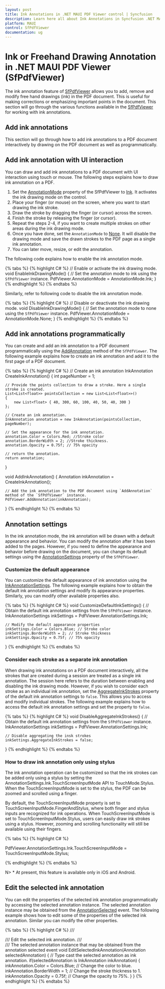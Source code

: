 ```yaml
---
layout: post
title: Ink Annotations in .NET MAUI PDF Viewer control | Syncfusion
description: Learn here all about Ink Annotations in Syncfusion .NET MAUI PDF Viewer (SfPdfViewer) control and its functionalities.
platform: MAUI
control: SfPdfViewer
documentation: ug
---
```


# Ink or Freehand Drawing Annotation in .NET MAUI PDF Viewer (SfPdfViewer)

The ink annotation feature of [SfPdfViewer](https://help.syncfusion.com/cr/maui/Syncfusion.Maui.PdfViewer.SfPdfViewer.html) allows you to add, remove and modify free hand drawings (ink) in the PDF document. This is useful for making corrections or emphasizing important points in the document. This section will go through the various functions available in the [SfPdfViewer](https://help.syncfusion.com/cr/maui/Syncfusion.Maui.PdfViewer.SfPdfViewer.html) for working with ink annotations.

## Add ink annotations

This section will go through how to add ink annotations to a PDF document interactively by drawing on the PDF document as well as programmatically.

## Add ink annotation with UI interaction

You can draw and add ink annotations to a PDF document with UI interaction using touch or mouse. The following steps explains how to draw ink annotation on a PDF.

1.	Set the [AnnotationMode](https://help.syncfusion.com/cr/maui/Syncfusion.Maui.PdfViewer.SfPdfViewer.html#Syncfusion_Maui_PdfViewer_SfPdfViewer_AnnotationMode) property of the SfPdfViewer to [Ink](https://help.syncfusion.com/cr/maui/Syncfusion.Maui.PdfViewer.AnnotationMode.html#Syncfusion_Maui_PdfViewer_AnnotationMode_Ink). It activates the ink drawing mode on the control.
2.	Place your finger (or mouse) on the screen, where you want to start drawing the ink stroke.
3.	Draw the stroke by dragging the finger (or cursor) across the screen.
4.	Finish the stroke by releasing the finger (or cursor).
5.	Repeat the steps 2-4, if you want to create multiple strokes on other areas during the ink drawing mode.
6.	Once you have done, set the `AnnotationMode` to [None](https://help.syncfusion.com/cr/maui/Syncfusion.Maui.PdfViewer.AnnotationMode.html#Syncfusion_Maui_PdfViewer_AnnotationMode_None). It will disable the drawing mode and save the drawn strokes to the PDF page as a single ink annotation.
7.	You can later move, resize, or edit the annotation.


The following code explains how to enable the ink annotation mode.

{% tabs %}
{% highlight C# %}
// Enable or activate the ink drawing mode.
void EnableInkDrawingMode()
{
    // Set the annotation mode to ink using the `SfPdfViewer` instance.
    PdfViewer.AnnotationMode = AnnotationMode.Ink;
}
{% endhighlight %}
{% endtabs %}

Similarly, refer to following code to disable the ink annotation mode.

{% tabs %}
{% highlight C# %}
// Disable or deactivate the ink drawing mode.
void DisableInkDrawingMode()
{
    // Set the annotation mode to none using the `SfPdfViewer` instance.
    PdfViewer.AnnotationMode = AnnotationMode.None;
}
{% endhighlight %}
{% endtabs %}

## Add ink annotations programmatically

You can create and add an ink annotation to a PDF document programmatically using the [AddAnnotation](https://help.syncfusion.com/cr/maui/Syncfusion.Maui.PdfViewer.SfPdfViewer.html#Syncfusion_Maui_PdfViewer_SfPdfViewer_AddAnnotation_Syncfusion_Maui_PdfViewer_Annotation_) method of the `SfPdfViewer`. The following example explains how to create an ink annotation and add it to the first page of a PDF document.

{% tabs %}
{% highlight C# %}
// Create an ink annotation
InkAnnotation CreateInkAnnotation()
{
    int pageNumber = 1;
    
    // Provide the points collection to draw a stroke. Here a single stroke is created.
    List<List<float>> pointsCollection = new List<List<float>>()
    {
        new List<float> { 40, 300, 60, 100, 40, 50, 40, 300 }
    };

    // Create an ink annotation.
    InkAnnotation annotation = new InkAnnotation(pointsCollection, pageNumber);

    // Set the appearance for the ink annotation.
    annotation.Color = Colors.Red; //Stroke color
    annotation.BorderWidth = 2; //Stroke thickness.
    annotation.Opacity = 0.75f; // 75% opacity

    // return the annotation.
    return annotation;
}

void AddInkAnnotation()
{
    Annotation inkAnnotation = CreateInkAnnotation();

    // Add the ink annotation to the PDF document using `AddAnnotation` method of the `SfPdfViewer` instance.
    PdfViewer.AddAnnotation(inkAnnotation);
}
{% endhighlight %}
{% endtabs %}

## Annotation settings

In the ink annotation mode, the ink annotation will be drawn with a default appearance and behavior. You can modify the annotation after it has been added to the pages. However, if you need to define the appearance and behavior before drawing on the document, you can change its default settings using the [AnnotationSettings](https://help.syncfusion.com/cr/maui/Syncfusion.Maui.PdfViewer.SfPdfViewer.html#Syncfusion_Maui_PdfViewer_SfPdfViewer_AnnotationSettings) property of the `SfPdfViewer`.

### Customize the default appearance

You can customize the default appearance of ink annotation using the [InkAnnotationSettings](https://help.syncfusion.com/cr/maui/Syncfusion.Maui.PdfViewer.InkAnnotationSettings.html). The following example explains how to obtain the default ink annotation settings and modify its appearance properties. Similarly, you can modify other available properties also.

{% tabs %}
{% highlight C# %}
void CustomizeDefaultInkSettings()
{
    // Obtain the default ink annotation settings from the `SfPdfViewer` instance.
    InkAnnotationSettings inkSettings = PdfViewer.AnnotationSettings.Ink;

    // Modify the default appearance properties
    inkSettings.Color = Colors.Blue; // Stroke color
    inkSettings.BorderWidth = 2; // Stroke thickness
    inkSettings.Opacity = 0.75f; // 75% opacity
}
{% endhighlight %}
{% endtabs %}

### Consider each stroke as a separate ink annotation

When drawing ink annotations on a PDF document interactively, all the strokes that are created during a session are treated as a single ink annotation. The session here refers to the duration between enabling and disabling the ink drawing mode. However, if you wish to consider each stroke as an individual ink annotation, set the [AggregateInkStrokes](https://help.syncfusion.com/cr/maui/Syncfusion.Maui.PdfViewer.InkAnnotationSettings.html#Syncfusion_Maui_PdfViewer_InkAnnotationSettings_AggregateInkStrokes) property of the default ink annotation settings to `false`. This allows you to access and modify individual strokes. The following example explains how to access the default ink annotation settings and set the property to `false`.

{% tabs %}
{% highlight C# %}
void DisableAggregateInkStrokes()
{
    // Obtain the default ink annotation settings from the `SfPdfViewer` instance.
    InkAnnotationSettings inkSettings = PdfViewer.AnnotationSettings.Ink;

    // Disable aggregating the insk strokes
    inkSettings.AggregateInkStrokes = false;
}
{% endhighlight %}
{% endtabs %}

### How to draw ink annotation only using stylus

The ink annotation operation can be customized so that the ink strokes can be added only using a stylus by setting the AnnotationSettings.Ink.TouchScreenInputMode API to TouchMode.Stylus. When the TouchScreenInputMode is set to the stylus, the PDF can be zoomed and scrolled using a finger. 

By default, the TouchScreenInputMode property is set to TouchScreenInputMode.FingerAndStylus, where both finger and stylus inputs are recognized for ink operations. When TouchScreenInputMode is set to TouchScreenInputMode.Stylus, users can easily draw ink strokes using a stylus. However, zooming and scrolling functionality will still be available using their fingers.

{% tabs %}
{% highlight C# %}

PdfViewer.AnnotationSettings.Ink.TouchScreenInputMode = TouchScreenInputMode.Stylus;

{% endhighlight %}
{% endtabs %}

N> * At present, this feature is available only in iOS and Android.

## Edit the selected ink annotation

You can edit the properties of the selected ink annotation programmatically by accessing the selected annotation instance. The selected annotation instance may be obtained from the [AnnotationSelected](https://help.syncfusion.com/cr/maui/Syncfusion.Maui.PdfViewer.SfPdfViewer.html#Syncfusion_Maui_PdfViewer_SfPdfViewer_AnnotationSelected) event. The following example shows how to edit some of the properties of the selected ink annotation. Similar you can modify the other properties.

{% tabs %}
{% highlight C# %}
/// <summary>
/// Edit the selected ink annotation.
/// </summary>
/// <param name="selectedAnnotation">The selected annotation instance that may be obtained from the annotation selected event</param>
void EditSelectedInkAnnotation(Annotation selectedAnnotation)
{
    // Type cast the selected annotation as ink annotation.
    if(selectedAnnotation is InkAnnotation inkAnnotation)
    {
        inkAnnotation.Color = Colors.Blue; // Change the color to blue.
        inkAnnotation.BorderWidth = 1; // Change the stroke thickness to 1.
        inkAnnotation.Opacity = 0.75f; // Change the opacity to 75%.
    }
}
{% endhighlight %}
{% endtabs %}